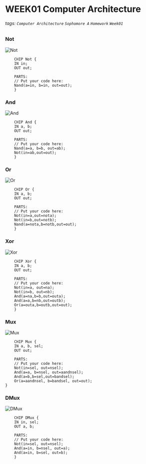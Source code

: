 # WEEK01 Computer Architecture
###### tags: `Computer Architecture` `Sophomore A` `Homework` `Week01`

### Not
![Not](https://i.imgur.com/5k15CKs.jpg)

```hdl
    CHIP Not {
    IN in;
    OUT out;

    PARTS:
    // Put your code here:
    Nand(a=in, b=in, out=out);
    }
```


### And
![And](https://i.imgur.com/jXK9jlp.jpg)

```hdl
    CHIP And {
    IN a, b;
    OUT out;

    PARTS:
    // Put your code here:
    Nand(a=a, b=b, out=ab);
    Not(in=ab,out=out);
    }
```

### Or
![Or](https://i.imgur.com/IeeOLvk.jpg)

```hdl
    CHIP Or {
    IN a, b;
    OUT out;

    PARTS:
    // Put your code here:
    Not(in=a,out=nota);
    Not(in=b,out=notb);
    Nand(a=nota,b=notb,out=out);
    }
```
### Xor
![Xor](https://i.imgur.com/wQUkjSv.jpg)

```hdl
    CHIP Xor {
    IN a, b;
    OUT out;

    PARTS:
    // Put your code here:
    Not(in=a, out=na);
    Not(in=b, out=nb);
    And(a=na,b=b,out=outa);
    And(a=a,b=nb,out=outb);
    Or(a=outa,b=outb,out=out);
    }
```

### Mux
![Mux](https://i.imgur.com/NMmxlOb.jpg)

```hdl
    CHIP Mux {
    IN a, b, sel;
    OUT out;

    PARTS:
    // Put your code here:
    Not(in=sel, out=nsel);
    And(a=a, b=nsel, out=aandnsel);
    And(a=b,b=sel,out=bandsel);
    Or(a=aandnsel, b=bandsel, out=out);
}
```

### DMux
![DMux](https://i.imgur.com/ntbZw4n.jpg)

```hdl
    CHIP DMux {
    IN in, sel;
    OUT a, b;

    PARTS:
    // Put your code here:
    Not(in=sel, out=nsel);
    And(a=in, b=nsel, out=a);
    And(a=in, b=sel, out=b);
    }
```